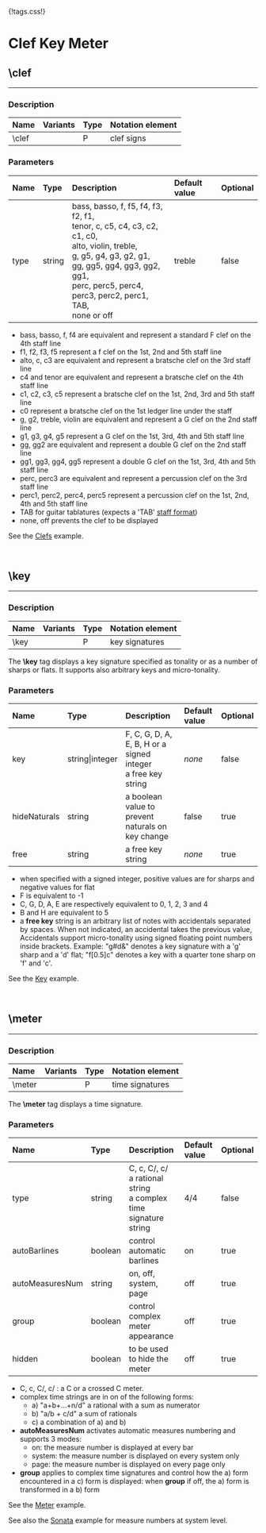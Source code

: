 {!tags.css!}

# Clef Key Meter


## \clef

-------

### Description

| Name | Variants | Type | Notation element |
| :----| :--------| :----| :----------------|
| \clef |  | P | clef signs |




### Parameters

| Name        	| Type   | Description    | Default value  | Optional |
| :------------ |:-------| :--------------| :------------- | :--------| 
| type | string | bass, basso, f, f5, f4, f3, f2, f1, <br />tenor, c, c5, c4, c3, c2, c1, c0, <br />alto, violin, treble, <br />g, g5, g4, g3, g2, g1, <br />gg, gg5, gg4, gg3, gg2, gg1, <br />perc, perc5, perc4, perc3, perc2, perc1, <br />TAB, <br />none or off | treble | false |

- bass, basso, f, f4 are equivalent and represent a standard F clef on the 4th staff line
- f1, f2, f3, f5 represent a f clef on the 1st, 2nd and 5th staff line
- alto, c, c3 are equivalent and represent a bratsche clef on the 3rd staff line
- c4 and tenor are equivalent and represent a bratsche clef on the 4th staff line
- c1, c2, c3, c5 represent a bratsche clef on the 1st, 2nd, 3rd and 5th staff line
- c0 represent a bratsche clef on the 1st ledger line under the staff
- g, g2, treble, violin are equivalent and represent a G clef on the 2nd staff line
- g1, g3, g4, g5 represent a G clef on the 1st, 3rd, 4th and 5th staff line
- gg, gg2 are equivalent and represent a double G clef on the 2nd staff line
- gg1, gg3, gg4, gg5 represent a double G clef on the 1st, 3rd, 4th and 5th staff line
- perc, perc3 are equivalent and represent a percussion clef on the 3rd staff line
- perc1, perc2, perc4, perc5 represent a percussion clef on the 1st, 2nd, 4th and 5th staff line
- TAB for guitar tablatures (expects a 'TAB' [staff format](../Layout/#staffformat))
- none, off prevents the clef to be displayed

See the [Clefs](../../../examples/clefkeymeter/) example.





<br />


## \key

-------

### Description

| Name | Variants | Type | Notation element |
| :----| :--------| :----| :----------------|
| \key |  | P | key signatures |

The **\key** tag displays a key signature specified as tonality or as a number of sharps or flats. It supports also arbitrary keys and micro-tonality.



### Parameters

| Name        	| Type   | Description    | Default value  | Optional |
| :------------ |:-------| :--------------| :------------- | :--------| 
| key | string\|integer | F, C, G, D, A, E, B, H or a signed integer<br />a free key string | *none* | false |
| hideNaturals | string | a boolean value to prevent naturals on key change | false | true |
| free | string | a free key string | *none* | true |

- when specified with a signed integer, positive values are for sharps and negative values for flat
- F is equivalent to -1
- C, G, D, A, E are respectively equivalent to 0, 1, 2, 3 and 4
- B and H are equivalent to 5
- a **free key** string is an arbitrary list of notes with accidentals separated by spaces. When not indicated, an accidental takes the previous value, Accidentals support micro-tonality using signed floating point numbers inside brackets. Example: "g#d&" denotes a key signature with a 'g' sharp and a 'd' flat; "f[0.5]c" denotes a key with a quarter tone sharp on 'f' and 'c'.

See the [Key](../../../examples/clefkeymeter/) example.





<br />


## \meter

-------

### Description

| Name | Variants | Type | Notation element |
| :----| :--------| :----| :----------------|
| \meter |  | P | time signatures |

The **\meter** tag displays a time signature.



### Parameters

| Name        	| Type   | Description    | Default value  | Optional |
| :------------ |:-------| :--------------| :------------- | :--------| 
| type | string | C, c, C/, c/<br />a rational string<br />a complex time signature string | 4/4 | false |
| autoBarlines | boolean | control automatic barlines | on | true |
| autoMeasuresNum | string | on, off, system, page | off | true |
| group | boolean | control complex meter appearance | off | true |
| hidden | boolean | to be used to hide the meter | off | true |

- C, c, C/, c/ : a C or a crossed C meter.
- complex time strings are in on of the following forms:
	- a) "a+b+...+n/d" a rational with a sum as numerator
	- b) "a/b + c/d" a sum of rationals
	- c) a combination of a) and b)
- **autoMeasuresNum** activates automatic measures numbering and supports 3 modes:
	- on: the measure number is displayed at every bar
	- system: the measure number is displayed on every system only
	- page: the measure number is displayed on every page only
- **group** applies to complex time signatures and control how the a) form encountered in a c) form is displayed: when **group** if off, the a) form is transformed in a b) form

See the [Meter](../../../examples/clefkeymeter/) example.

See also the [Sonata](../../../examples/cpebach/) example for measure numbers at system level.



